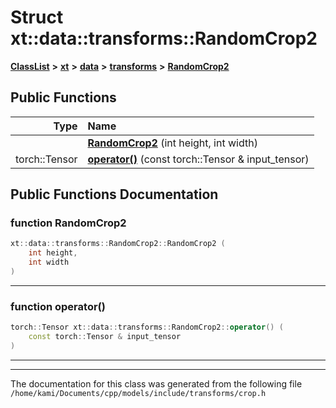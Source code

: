 

# Struct xt::data::transforms::RandomCrop2



[**ClassList**](annotated.md) **>** [**xt**](namespacext.md) **>** [**data**](namespacext_1_1data.md) **>** [**transforms**](namespacext_1_1data_1_1transforms.md) **>** [**RandomCrop2**](structxt_1_1data_1_1transforms_1_1RandomCrop2.md)










































## Public Functions

| Type | Name |
| ---: | :--- |
|   | [**RandomCrop2**](#function-randomcrop2) (int height, int width) <br> |
|  torch::Tensor | [**operator()**](#function-operator()) (const torch::Tensor & input\_tensor) <br> |




























## Public Functions Documentation




### function RandomCrop2 

```C++
xt::data::transforms::RandomCrop2::RandomCrop2 (
    int height,
    int width
) 
```




<hr>



### function operator() 

```C++
torch::Tensor xt::data::transforms::RandomCrop2::operator() (
    const torch::Tensor & input_tensor
) 
```




<hr>

------------------------------
The documentation for this class was generated from the following file `/home/kami/Documents/cpp/models/include/transforms/crop.h`

